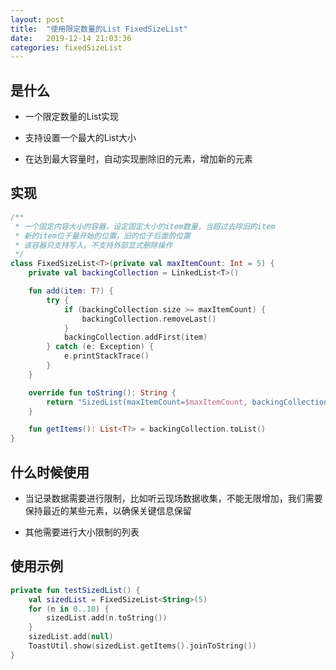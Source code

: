 ```yaml
---
layout: post
title:  "使用限定数量的List FixedSizeList"
date:   2019-12-14 21:03:36
categories: fixedSizeList
---
```


## 是什么

  * 一个限定数量的List实现

  * 支持设置一个最大的List大小

  * 在达到最大容量时，自动实现删除旧的元素，增加新的元素
  
## 实现

```kotlin
/**
 * 一个固定内容大小的容器，设定固定大小的item数量，当超过去除旧的item
 * 新的item位于最开始的位置，旧的位于后面的位置
 * 该容器只支持写入，不支持外部显式删除操作
 */
class FixedSizeList<T>(private val maxItemCount: Int = 5) {
    private val backingCollection = LinkedList<T>()

    fun add(item: T?) {
        try {
            if (backingCollection.size >= maxItemCount) {
                backingCollection.removeLast()
            }
            backingCollection.addFirst(item)
        } catch (e: Exception) {
            e.printStackTrace()
        }
    }

    override fun toString(): String {
        return "SizedList(maxItemCount=$maxItemCount, backingCollection=$backingCollection)"
    }

    fun getItems(): List<T?> = backingCollection.toList()
}
```

## 什么时候使用

  * 当记录数据需要进行限制，比如听云现场数据收集，不能无限增加，我们需要保持最近的某些元素，以确保关键信息保留

  * 其他需要进行大小限制的列表
  

## 使用示例

```kotlin
private fun testSizedList() {
    val sizedList = FixedSizeList<String>(5)
    for (n in 0..10) {
        sizedList.add(n.toString())
    }
    sizedList.add(null)
    ToastUtil.show(sizedList.getItems().joinToString())
}
```